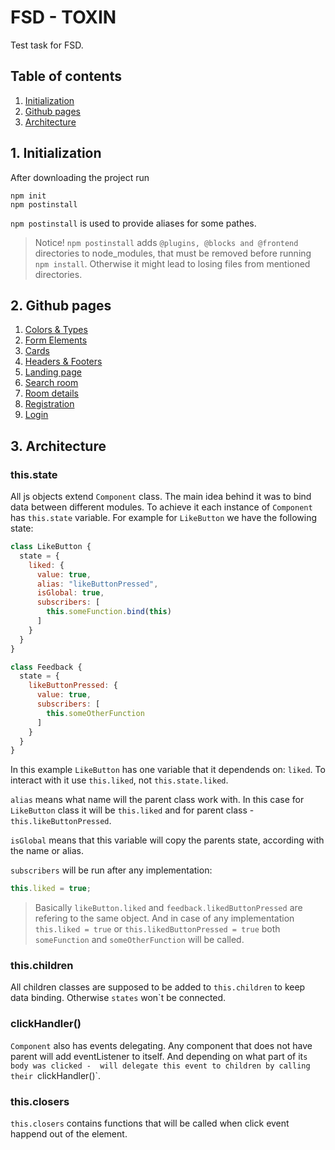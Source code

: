 # FSD - TOXIN
Test task for FSD.

## Table of contents
1. [Initialization](#initialization)
2. [Github pages](#githubPages)
3. [Architecture](#architecture)

<a name="initialization"></a>

## 1. Initialization
After downloading the project run
```
npm init
npm postinstall
```

`npm postinstall` is used to provide aliases for some pathes.
> Notice!
> `npm postinstall` adds `@plugins, @blocks and @frontend` directories to node_modules, that must be removed before running `npm install`. Otherwise it might lead to losing files from mentioned directories.

<a name="githubPages"></a>

## 2. Github pages
1. [Colors & Types](https://fmvasilenko.github.io/TOXIN/dist/colors)
2. [Form Elements](https://fmvasilenko.github.io/TOXIN/dist/form-elements)
3. [Cards](https://fmvasilenko.github.io/TOXIN/dist/cards)
4. [Headers & Footers](https://fmvasilenko.github.io/TOXIN/dist/headers)
5. [Landing page](https://fmvasilenko.github.io/TOXIN/dist/landing)
6. [Search room](https://fmvasilenko.github.io/TOXIN/dist/searchroom)
7. [Room details](https://fmvasilenko.github.io/TOXIN/dist/room-details)
8. [Registration](https://fmvasilenko.github.io/TOXIN/dist/registration)
9. [Login](https://fmvasilenko.github.io/TOXIN/dist/login)

<a name="architecture"></a>

## 3. Architecture

### this.state
All js objects extend `Component` class.
The main idea behind it was to bind data between different modules.
To achieve it each instance of `Component` has `this.state` variable.
For example for `LikeButton` we have the following state:

```js
class LikeButton {
  state = {
    liked: {
      value: true,
      alias: "likeButtonPressed",
      isGlobal: true,
      subscribers: [
        this.someFunction.bind(this)
      ]
    }
  }
}
```
```js
class Feedback {
  state = {
    likeButtonPressed: {
      value: true,
      subscribers: [
        this.someOtherFunction
      ]
    }
  }
}
```

In this example `LikeButton` has one variable that it dependends on: `liked`. 
To interact with it use `this.liked`, not `this.state.liked`.

`alias` means what name will the parent class work with. In this case for `LikeButton` class it will be `this.liked` and for 
parent class - `this.likeButtonPressed`.

`isGlobal` means that this variable will copy the parents state, according with the name or alias.

`subscribers` will be run after any implementation:
```js
this.liked = true;
```

> Basically `likeButton.liked` and `feedback.likedButtonPressed` are refering to the same object.
> And in case of any implementation `this.liked = true` or `this.likedButtonPressed = true` 
> both `someFunction` and `someOtherFunction` will be called.


### this.children
All children classes are supposed to be added to `this.children` to keep data binding.
Otherwise `states` won`t be connected.


### clickHandler()
`Component` also has events delegating.
Any component that does not have parent will add eventListener to itself. And depending on what part of it`s body was clicked - 
will delegate this event to children by calling their `clickHandler()`.


### this.closers
`this.closers` contains functions that will be called when click event happend out of the element.
